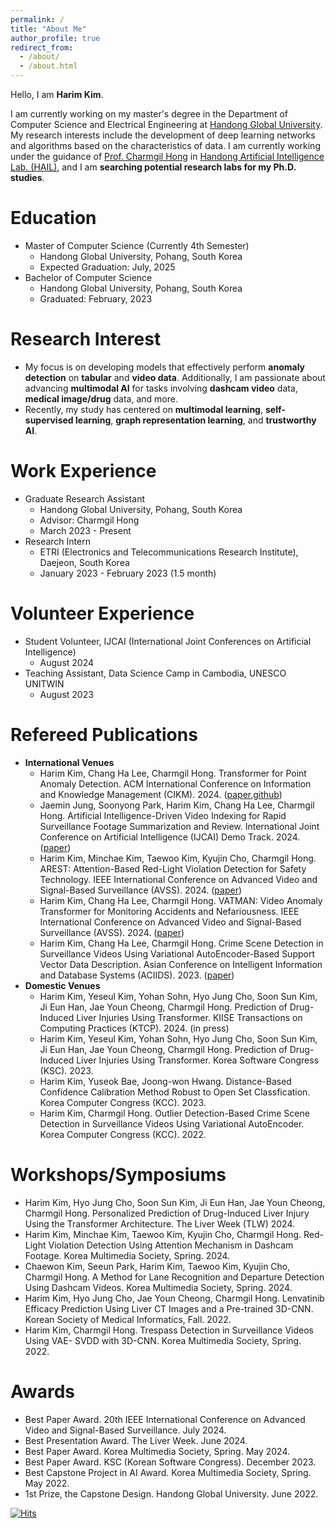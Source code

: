 ```yaml
---
permalink: /
title: "About Me"
author_profile: true
redirect_from: 
  - /about/
  - /about.html
---
```

Hello, I am **Harim Kim**.

I am currently working on my master's degree in the Department of Computer Science and Electrical Engineering at [Handong Global University](https://handong.edu/). My research interests include the development of deep learning networks and algorithms based on the characteristics of data. I am currently working under the guidance of [Prof. Charmgil Hong](https://charmgil.github.io/) in [Handong Artificial Intelligence Lab. (HAIL)](https://hail.handong.edu/), and I am **searching potential research labs for my Ph.D. studies**.

Education
======
- Master of Computer Science (Currently 4th Semester)
  - Handong Global University, Pohang, South Korea
  - Expected Graduation: July, 2025
- Bachelor of Computer Science
  - Handong Global University, Pohang, South Korea
  - Graduated: February, 2023

Research Interest
======
- My focus is on developing models that effectively perform **anomaly detection** on **tabular** and **video data**. Additionally, I am passionate about advancing **multimodal AI** for tasks involving **dashcam video** data, **medical image/drug** data, and more.
- Recently, my study has centered on **multimodal learning**, **self-supervised learning**, **graph representation learning**, and **trustworthy AI**.

Work Experience
======
- Graduate Research Assistant
  - Handong Global University, Pohang, South Korea
  - Advisor: Charmgil Hong
  - March 2023 - Present
- Research Intern
  - ETRI (Electronics and Telecommunications Research Institute), Daejeon, South Korea
  - January 2023 - February 2023 (1.5 month)

Volunteer Experience
======
- Student Volunteer, IJCAI (International Joint Conferences on Artificial Intelligence)
  - August 2024
- Teaching Assistant, Data Science Camp in Cambodia, UNESCO UNITWIN
  - August 2023

Refereed Publications
======
- **International Venues**
  - Harim Kim, Chang Ha Lee, Charmgil Hong. Transformer for Point Anomaly Detection. ACM International Conference on Information and Knowledge Management (CIKM). 2024. ([paper](https://dl.acm.org/doi/10.1145/3627673.3679859),[github](https://github.com/nth221/TransPAD))
  - Jaemin Jung, Soonyong Park, Harim Kim, Chang Ha Lee, Charmgil Hong. Artificial Intelligence-Driven Video Indexing for Rapid Surveillance Footage Summarization and Review. International Joint Conference on Artificial Intelligence (IJCAI) Demo Track. 2024. ([paper](https://www.ijcai.org/proceedings/2024/1009.pdf))
  - Harim Kim, Minchae Kim, Taewoo Kim, Kyujin Cho, Charmgil Hong. AREST: Attention-Based Red-Light Violation Detection for Safety Technology. IEEE International Conference on Advanced Video and Signal-Based Surveillance (AVSS). 2024. ([paper](https://ieeexplore.ieee.org/document/10672611))
  - Harim Kim, Chang Ha Lee, Charmgil Hong. VATMAN: Video Anomaly Transformer for Monitoring Accidents and Nefariousness. IEEE International Conference on Advanced Video and Signal-Based Surveillance (AVSS). 2024. ([paper](https://ieeexplore.ieee.org/document/10672570))
  - Harim Kim, Chang Ha Lee, Charmgil Hong. Crime Scene Detection in Surveillance Videos Using Variational AutoEncoder-Based Support Vector Data Description. Asian Conference on Intelligent Information and Database Systems (ACIIDS). 2023. ([paper](https://link.springer.com/chapter/10.1007/978-3-031-42430-4_37))
- **Domestic Venues**
  - Harim Kim, Yeseul Kim, Yohan Sohn, Hyo Jung Cho, Soon Sun Kim, Ji Eun Han, Jae Youn Cheong, Charmgil Hong. Prediction of Drug-Induced Liver Injuries Using Transformer. KIISE Transactions on Computing Practices (KTCP). 2024. (in press)
  - Harim Kim, Yeseul Kim, Yohan Sohn, Hyo Jung Cho, Soon Sun Kim, Ji Eun Han, Jae Youn Cheong, Charmgil Hong. Prediction of Drug-Induced Liver Injuries Using Transformer. Korea Software Congress (KSC). 2023.
  - Harim Kim, Yuseok Bae, Joong-won Hwang. Distance-Based Confidence Calibration Method Robust to Open Set Classfication. Korea Computer Congress (KCC). 2023.
  - Harim Kim, Charmgil Hong. Outlier Detection-Based Crime Scene Detection in Surveillance Videos Using Variational AutoEncoder. Korea Computer Congress (KCC). 2022.
 
Workshops/Symposiums
======
- Harim Kim, Hyo Jung Cho, Soon Sun Kim, Ji Eun Han, Jae Youn Cheong, Charmgil Hong. Personalized Prediction of Drug-Induced Liver Injury Using the Transformer Architecture. The Liver Week (TLW) 2024.
- Harim Kim, Minchae Kim, Taewoo Kim, Kyujin Cho, Charmgil Hong. Red-Light Violation Detection Using Attention Mechanism in Dashcam Footage. Korea Multimedia Society, Spring. 2024.
- Chaewon Kim, Seeun Park, Harim Kim, Taewoo Kim, Kyujin Cho, Charmgil Hong. A Method for Lane Recognition and Departure Detection Using Dashcam Videos. Korea Multimedia Society, Spring. 2024.
- Harim Kim, Hyo Jung Cho, Jae Youn Cheong, Charmgil Hong. Lenvatinib Efficacy Prediction Using Liver CT Images and a Pre-trained 3D-CNN. Korean Society of Medical Informatics, Fall. 2022.
- Harim Kim, Charmgil Hong. Trespass Detection in Surveillance Videos Using VAE- SVDD with 3D-CNN. Korea Multimedia Society, Spring. 2022.

Awards
======
- Best Paper Award. 20th IEEE International Conference on Advanced Video and Signal-Based Surveillance. July 2024.
- Best Presentation Award. The Liver Week. June 2024.
- Best Paper Award. Korea Multimedia Society, Spring. May 2024.
- Best Paper Award. KSC (Korean Software Congress). December 2023.
- Best Capstone Project in AI Award. Korea Multimedia Society, Spring. May 2022.
- 1st Prize, the Capstone Design. Handong Global University. June 2022.




[![Hits](https://hits.seeyoufarm.com/api/count/incr/badge.svg?url=https%3A%2F%2Fhrkim153.github.io&count_bg=%235C5C5C&title_bg=%23C5E1EB&icon=retroarch.svg&icon_color=%23E7E7E7&title=Hits&edge_flat=false)](https://hits.seeyoufarm.com)
